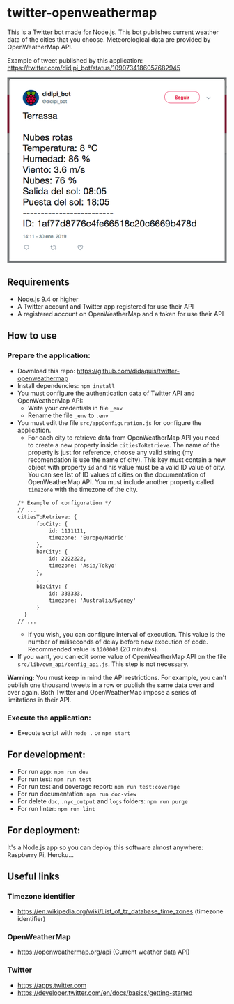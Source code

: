 # twitter-openweathermap

This is a Twitter bot made for Node.js. This bot publishes current weather data of the cities that you choose. Meteorological data are provided by OpenWeatherMap API. 

Example of tweet published by this application: https://twitter.com/didipi_bot/status/1090734186057682945

![Example of tweet published](./docs_assets/example_of_tweet.png)

## Requirements
* Node.js 9.4 or higher
* A Twitter account and Twitter app registered for use their API
* A registered account on OpenWeatherMap and a token for use their API


## How to use

### Prepare the application:
* Download this repo: https://github.com/didaquis/twitter-openweathermap
* Install dependencies: `npm install`
* You must configure the authentication data of Twitter API and OpenWeatherMap API:
  * Write your credentials in file `_env`
  * Rename the file `_env` to `.env`
* You must edit the file `src/appConfiguration.js` for configure the application.
  * For each city to retrieve data from OpenWeatherMap API you need to create a new property inside `citiesToRetrieve`. The name of the property is just for reference, choose any valid string (my recomendation is use the name of city). This key must contain a new object with property `id` and his value must be a valid ID value of city. You can see list of ID values of cities on the documentation of OpenWeatherMap API. You must include another property called `timezone` with the timezone of the city.
  ```
  /* Example of configuration */
  // ...
  citiesToRetrieve: {
		fooCity: {
			id: 1111111,
			timezone: 'Europe/Madrid'
		},
		barCity: {
			id: 2222222,
			timezone: 'Asia/Tokyo'
		},
		,
		bizCity: {
			id: 333333,
			timezone: 'Australia/Sydney'
		}
	}
  // ...
  ```
  * If you wish, you can configure interval of execution. This value is the number of miliseconds of delay before new execution of code. Recommended value is `1200000` (20 minutes).
* If you want, you can edit some value of OpenWeatherMap API on the file `src/lib/owm_api/config_api.js`. This step is not necessary.

**Warning:** You must keep in mind the API restrictions. For example, you can't publish one thousand tweets in a row or publish the same data over and over again. Both Twitter and OpenWeatherMap impose a series of limitations in their API.

### Execute the application:
* Execute script with `node .` or `npm start`


## For development:
* For run app: `npm run dev`
* For run test: `npm run test`
* For run test and coverage report: `npm run test:coverage`
* For run documentation: `npm run doc-view`
* For delete `doc`, `.nyc_output` and `logs` folders: `npm run purge`
* For run linter: `npm run lint`


## For deployment:
It's a Node.js app so you can deploy this software almost anywhere: Raspberry Pi, Heroku...


## Useful links

### Timezone identifier
* https://en.wikipedia.org/wiki/List_of_tz_database_time_zones (timezone identifier)

### OpenWeatherMap
* https://openweathermap.org/api (Current weather data API)

### Twitter 
* https://apps.twitter.com 
* https://developer.twitter.com/en/docs/basics/getting-started

